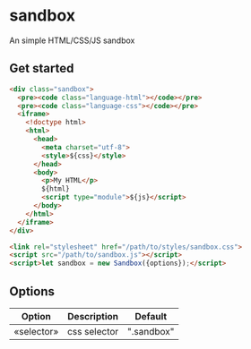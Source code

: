 # sandbox
An simple HTML/CSS/JS sandbox

## Get started

```html
<div class="sandbox">
  <pre><code class="language-html"></code></pre>
  <pre><code class="language-css"></code></pre>
  <iframe>
    <!doctype html>
    <html>
      <head>
        <meta charset="utf-8">
        <style>${css}</style>
      </head>
      <body>
        <p>My HTML</p>
        ${html}
        <script type="module">${js}</script>
      </body>
    </html>
  </iframe>
</div>

<link rel="stylesheet" href="/path/to/styles/sandbox.css">
<script src="/path/to/sandbox.js"></script>
<script>let sandbox = new Sandbox({options});</script>
```

## Options

| Option | Description | Default |
|--------|-------------|---------|
| «selector» | css selector | ".sandbox" |
